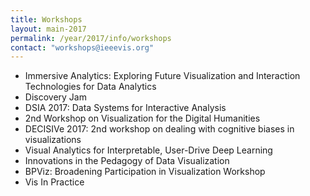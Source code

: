 ```yaml
---
title: Workshops
layout: main-2017
permalink: /year/2017/info/workshops
contact: "workshops@ieeevis.org"
---
```


* Immersive Analytics: Exploring Future Visualization and Interaction Technologies for Data Analytics
* Discovery Jam
* DSIA 2017: Data Systems for Interactive Analysis
* 2nd Workshop on Visualization for the Digital Humanities
* DECISIVe 2017: 2nd workshop on dealing with cognitive biases in visualizations
* Visual Analytics for Interpretable, User-Drive Deep Learning
* Innovations in the Pedagogy of Data Visualization
* BPViz: Broadening Participation in Visualization Workshop
* Vis In Practice

